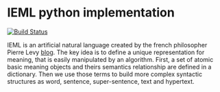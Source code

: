 # IEML python implementation
[![Build Status](https://travis-ci.org/IEMLdev/ieml.svg?branch=master)](https://travis-ci.org/IEMLdev/ieml)

IEML is an artificial natural language created by the french philosopher Pierre Levy [blog](https://pierrelevyblog.com/).
The key idea is to define a unique representation for meaning, that is easily manipulated by an algorithm.
First, a set of atomic basic meaning objects and theirs semantics relationship are defined in a dictionary.
Then we use those terms to build more complex syntactic structures as word, sentence, super-sentence, text and hypertext.

